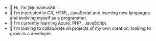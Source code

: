 - 👋 Hi, I’m @jcmateus89
- 👀 I’m interested in C#, HTML, JavaScript and learning new languages and evolving myself as a programmer. 
- 🌱 I’m currently learning Azure, PHP , JavaScript.
- 💞️ I’m looking to collaborate on projects of my own creation, looking to grow as a developer.


<!---
jcmateus89/jcmateus89 is a ✨ special ✨ repository because its `README.md` (this file) appears on your GitHub profile.
You can click the Preview link to take a look at your changes.
--->
